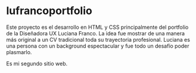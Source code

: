 # lufrancoportfolio
Este proyecto es el desarrollo en HTML y CSS principalmente del portfolio de la Diseñadora UX Luciana Franco. 
La idea fue mostrar de una manera más original a un CV tradicional toda su trayectoria profesional. Luciana es una persona con un background espectacular y fue todo un desafío poder plasmarlo.

Es mi segundo sitio web.
